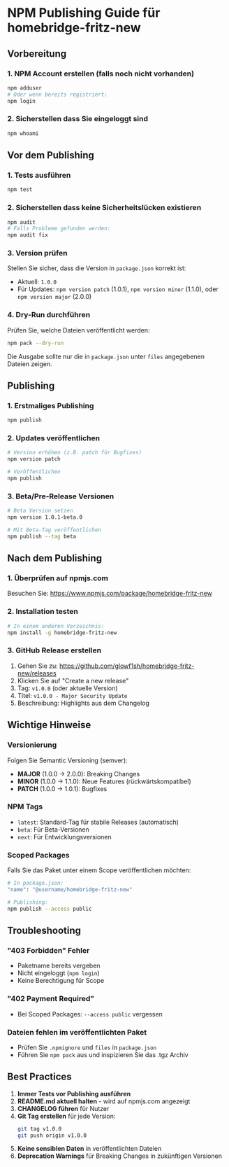 # NPM Publishing Guide für homebridge-fritz-new

## Vorbereitung

### 1. NPM Account erstellen (falls noch nicht vorhanden)
```bash
npm adduser
# Oder wenn bereits registriert:
npm login
```

### 2. Sicherstellen dass Sie eingeloggt sind
```bash
npm whoami
```

## Vor dem Publishing

### 1. Tests ausführen
```bash
npm test
```

### 2. Sicherstellen dass keine Sicherheitslücken existieren
```bash
npm audit
# Falls Probleme gefunden werden:
npm audit fix
```

### 3. Version prüfen
Stellen Sie sicher, dass die Version in `package.json` korrekt ist:
- Aktuell: `1.0.0`
- Für Updates: `npm version patch` (1.0.1), `npm version minor` (1.1.0), oder `npm version major` (2.0.0)

### 4. Dry-Run durchführen
Prüfen Sie, welche Dateien veröffentlicht werden:
```bash
npm pack --dry-run
```

Die Ausgabe sollte nur die in `package.json` unter `files` angegebenen Dateien zeigen.

## Publishing

### 1. Erstmaliges Publishing
```bash
npm publish
```

### 2. Updates veröffentlichen
```bash
# Version erhöhen (z.B. patch für Bugfixes)
npm version patch

# Veröffentlichen
npm publish
```

### 3. Beta/Pre-Release Versionen
```bash
# Beta Version setzen
npm version 1.0.1-beta.0

# Mit Beta-Tag veröffentlichen
npm publish --tag beta
```

## Nach dem Publishing

### 1. Überprüfen auf npmjs.com
Besuchen Sie: https://www.npmjs.com/package/homebridge-fritz-new

### 2. Installation testen
```bash
# In einem anderen Verzeichnis:
npm install -g homebridge-fritz-new
```

### 3. GitHub Release erstellen
1. Gehen Sie zu: https://github.com/glowf1sh/homebridge-fritz-new/releases
2. Klicken Sie auf "Create a new release"
3. Tag: `v1.0.0` (oder aktuelle Version)
4. Titel: `v1.0.0 - Major Security Update`
5. Beschreibung: Highlights aus dem Changelog

## Wichtige Hinweise

### Versionierung
Folgen Sie Semantic Versioning (semver):
- **MAJOR** (1.0.0 → 2.0.0): Breaking Changes
- **MINOR** (1.0.0 → 1.1.0): Neue Features (rückwärtskompatibel)
- **PATCH** (1.0.0 → 1.0.1): Bugfixes

### NPM Tags
- `latest`: Standard-Tag für stabile Releases (automatisch)
- `beta`: Für Beta-Versionen
- `next`: Für Entwicklungsversionen

### Scoped Packages
Falls Sie das Paket unter einem Scope veröffentlichen möchten:
```bash
# In package.json:
"name": "@username/homebridge-fritz-new"

# Publishing:
npm publish --access public
```

## Troubleshooting

### "403 Forbidden" Fehler
- Paketname bereits vergeben
- Nicht eingeloggt (`npm login`)
- Keine Berechtigung für Scope

### "402 Payment Required"
- Bei Scoped Packages: `--access public` vergessen

### Dateien fehlen im veröffentlichten Paket
- Prüfen Sie `.npmignore` und `files` in `package.json`
- Führen Sie `npm pack` aus und inspizieren Sie das .tgz Archiv

## Best Practices

1. **Immer Tests vor Publishing ausführen**
2. **README.md aktuell halten** - wird auf npmjs.com angezeigt
3. **CHANGELOG führen** für Nutzer
4. **Git Tag erstellen** für jede Version:
   ```bash
   git tag v1.0.0
   git push origin v1.0.0
   ```
5. **Keine sensiblen Daten** in veröffentlichten Dateien
6. **Deprecation Warnings** für Breaking Changes in zukünftigen Versionen